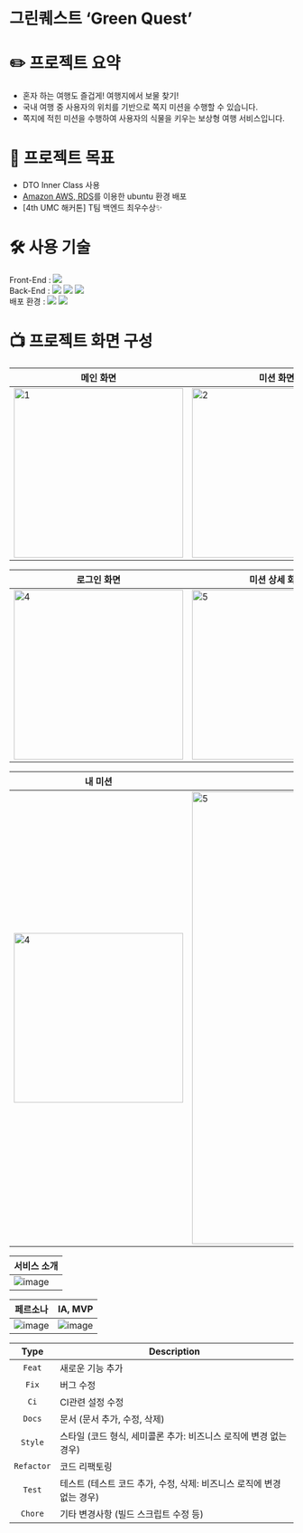 # 그린퀘스트 ‘Green Quest’ 

# ✏️ 프로젝트 요약
- 혼자 하는 여행도 즐겁게! 여행지에서 보물 찾기!
- 국내 여행 중 사용자의 위치를 기반으로 쪽지 미션을 수행할 수 있습니다.
- 쪽지에 적힌 미션을 수행하여 사용자의 식물을 키우는 보상형 여행 서비스입니다.
  
# 🎯 프로젝트 목표
- DTO Inner Class 사용
- [Amazon AWS, RDS](https://aws.amazon.com/ko/)를 이용한 ubuntu 환경 배포
- [4th UMC 해커톤] T팀 백엔드 최우수상✨

# 🛠️ 사용 기술
Front-End : <img src="https://img.shields.io/badge/React-20232A?style=flat&logo=react&logoColor=61DAFB">
<br>
Back-End : <img src="https://img.shields.io/badge/Spring-6DB33F?style=for-the-flat&logo=spring&logoColor=white"> <img src="https://img.shields.io/badge/Spring_Boot-F2F4F9?style=for-the-flat&logo=spring-boot">
<img src="https://img.shields.io/badge/MySQL-005C84?style=for-the-flat&logo=mysql&logoColor=white"> 
<br>
배포 환경 : 
<img src="https://img.shields.io/badge/Amazon_AWS-FF9900?style=for-the-flat&logo=amazonaws&logoColor=white"> <img src="https://img.shields.io/badge/Ubuntu-E95420?style=for-the-flat&logo=ubuntu&logoColor=white">

# 📺 프로젝트 화면 구성

| 메인 화면 | 미션 화면 | 여행지 상세 화면 |
| ------------ | ------------ | ------------ |
| <img width="300" alt="1" src="https://github.com/seheonnn/Hackathon_server/assets/101795921/e1477db6-38e6-4a07-8d34-b8ecb624d58b"> | <img width="300" alt="2" src="https://github.com/seheonnn/Hackathon_server/assets/101795921/a94b9974-8843-4caa-b4c3-3b5d905f4fc6"> | <img width="300" alt="3" src="https://github.com/seheonnn/Hackathon_server/assets/101795921/239153b7-75e4-45d0-9582-b603c9bd2621"> |

| 로그인 화면 | 미션 상세 화면 | 사용자 설정 화면 |
| ------------ | ------------ | ------------ |
| <img width="300" alt="4" src="https://github.com/seheonnn/Hackathon_server/assets/101795921/8f2aba77-ab4c-4d9a-a925-2b17b1052e95"> | <img width="300" alt="5" src="https://github.com/seheonnn/Hackathon_server/assets/101795921/201311ac-130b-4f10-8337-bb3e93f66e4e"> | <img width="300" alt="6" src="https://github.com/seheonnn/Hackathon_server/assets/101795921/3ad54fe9-2ce2-46f7-a156-fff5748d8885"> |

| 내 미션 | 식물 화면 | 
| ------------ | ------------ |
| <img width="300" alt="4" src="https://github.com/seheonnn/Hackathon_server/assets/101795921/d9b65034-4023-4165-a36c-c310f9f3f8aa"> | <img width="800" alt="5" src="https://github.com/seheonnn/Hackathon_server/assets/101795921/8ceff4a2-274e-45e1-b143-7752e0b75e4f"> |

| 서비스 소개 |
| ------------------ |
| ![image](https://github.com/UMCHackathon/Hackathon_client/assets/97819580/395aafcf-fbee-4de8-9509-cf82d009fab2) |

| 페르소나 | IA, MVP |
| ------------ | ------------ |
| ![image](https://github.com/UMCHackathon/Hackathon_client/assets/97819580/6897401b-f8b8-447f-8028-895320dc0dc8) | ![image](https://github.com/UMCHackathon/Hackathon_client/assets/97819580/bb486d36-4bcb-479e-adff-a54a67f087d8)   |

|    Type     | Description  |
|:-----------:|---|
|   `Feat`    | 새로운 기능 추가 |
|    `Fix`    | 버그 수정 |
|    `Ci`     | CI관련 설정 수정 |
|   `Docs`    | 문서 (문서 추가, 수정, 삭제) |
|   `Style`   | 스타일 (코드 형식, 세미콜론 추가: 비즈니스 로직에 변경 없는 경우) |
| `Refactor`  | 코드 리팩토링 |
|   `Test`    | 테스트 (테스트 코드 추가, 수정, 삭제: 비즈니스 로직에 변경 없는 경우) |
|   `Chore`   | 기타 변경사항 (빌드 스크립트 수정 등) |
